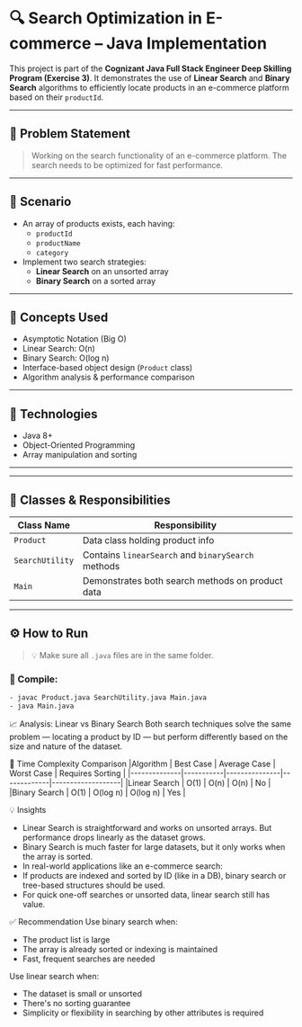 # 🔍 Search Optimization in E-commerce – Java Implementation

This project is part of the **Cognizant Java Full Stack Engineer Deep Skilling Program (Exercise 3)**. It demonstrates the use of **Linear Search** and **Binary Search** algorithms to efficiently locate products in an e-commerce platform based on their `productId`.

---

## 📘 Problem Statement

> Working on the search functionality of an e-commerce platform. The search needs to be optimized for fast performance.

---

## 🧱 Scenario

- An array of products exists, each having:
  - `productId`
  - `productName`
  - `category`
- Implement two search strategies:
  - **Linear Search** on an unsorted array
  - **Binary Search** on a sorted array

---

## 🧠 Concepts Used

- Asymptotic Notation (Big O)
- Linear Search: O(n)
- Binary Search: O(log n)
- Interface-based object design (`Product` class)
- Algorithm analysis & performance comparison

---

## 🚀 Technologies

- Java 8+
- Object-Oriented Programming
- Array manipulation and sorting

---


---

## 📄 Classes & Responsibilities

| Class Name        | Responsibility                                    |
|------------------|----------------------------------------------------|
| `Product`         | Data class holding product info                   |
| `SearchUtility`   | Contains `linearSearch` and `binarySearch` methods |
| `Main`            | Demonstrates both search methods on product data   |

---

## ⚙️ How to Run

> 💡 Make sure all `.java` files are in the same folder.

### 🔹 Compile:
```bash
- javac Product.java SearchUtility.java Main.java
- java Main.java
```
📈 Analysis: Linear vs Binary Search
Both search techniques solve the same problem — locating a product by ID — but perform differently based on the size and nature of the dataset.

🧮 Time Complexity Comparison
|Algorithm	   | Best Case |	Average Case |	Worst Case |	Requires Sorting |
|--------------|-----------|---------------|-------------|-------------------|
|Linear Search |	O(1)	   |     O(n)	     |  O(n)	     |     No            |
|Binary Search |	O(1)	   |    O(log n)	 |  O(log n)   |     Yes           |

💡 Insights
- Linear Search is straightforward and works on unsorted arrays. But performance drops linearly as the dataset grows.
- Binary Search is much faster for large datasets, but it only works when the array is sorted.
- In real-world applications like an e-commerce search:
- If products are indexed and sorted by ID (like in a DB), binary search or tree-based structures should be used.
- For quick one-off searches or unsorted data, linear search still has value.

✅ Recommendation
Use binary search when:
- The product list is large
- The array is already sorted or indexing is maintained
- Fast, frequent searches are needed

Use linear search when:
- The dataset is small or unsorted
- There's no sorting guarantee
- Simplicity or flexibility in searching by other attributes is required

